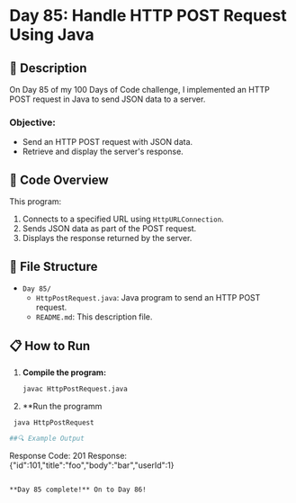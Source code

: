 # Day 85: Handle HTTP POST Request Using Java

## 📝 Description

On Day 85 of my 100 Days of Code challenge, I implemented an HTTP POST request in Java to send JSON data to a server.

### **Objective:**
- Send an HTTP POST request with JSON data.
- Retrieve and display the server's response.

## 🚀 Code Overview

This program:
1. Connects to a specified URL using `HttpURLConnection`.
2. Sends JSON data as part of the POST request.
3. Displays the response returned by the server.

## 📂 File Structure
- `Day 85/`
  - `HttpPostRequest.java`: Java program to send an HTTP POST request.
  - `README.md`: This description file.

## 📋 How to Run
1. **Compile the program:**
   ```bash
   javac HttpPostRequest.java
 2. **Run the programm
 ```bash
  java HttpPostRequest

##🔍 Example Output
```
Response Code: 201
Response: {"id":101,"title":"foo","body":"bar","userId":1}
```

**Day 85 complete!** On to Day 86!